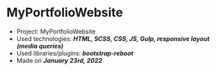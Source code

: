 # MyPortfolioWebsite

-   Project: MyPortfolioWebsite
-   Used technologies: **_HTML, SCSS, CSS, JS, Gulp, responsive layout (media queries)_**
-   Used libraries/plugins: **_bootstrap-reboot_**
-   Made on **_January 23rd, 2022_**
